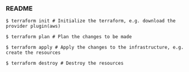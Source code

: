 ### README

```shell
$ terraform init # Initialize the terraform, e.g. download the provider plugin(aws)
```

```shell
$ terraform plan # Plan the changes to be made
```

```shell
$ terraform apply # Apply the changes to the infrastructure, e.g. create the resources
```

```shell
$ terraform destroy # Destroy the resources
```

```shell
```